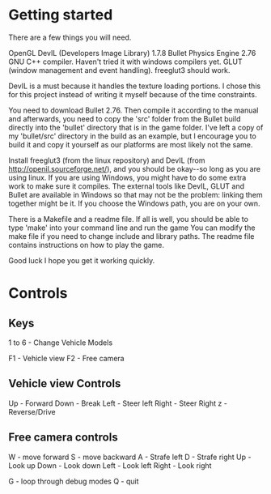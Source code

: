 # Getting started

There are a few things you will need.

OpenGL
DevIL (Developers Image Library) 1.7.8
Bullet Physics Engine 2.76
GNU C++ compiler. Haven't tried it with windows compilers yet.
GLUT (window management and event handling). freeglut3 should work.

DevIL is a must because it handles the texture loading portions. I chose this for this project instead of writing it myself because of the time constraints. 

You need to download Bullet 2.76. Then compile it according to the manual and afterwards, you need to copy the 'src' folder from the Bullet build directly into the 'bullet' directory that is in the game folder. I've left a copy of my 'bullet/src' directory in the build as an example, but I encourage you to build it and copy it yourself as our platforms are most likely not the same.

Install freeglut3 (from the linux repository) and DevIL (from http://openil.sourceforge.net/), and you should be okay--so long as you are using linux. If you are using Windows, you might have to do some extra work to make sure it compiles. The external tools like DevIL, GLUT and Bullet are available in Windows so that may not be the problem: linking them together might be it. If you choose the Windows path, you are on your own.

There is a Makefile and a readme file.
If all is well, you should be able to type 'make' into your command line and run the game
You can modify the make file if you need to change include and library paths.
The readme file contains instructions on how to play the game.

Good luck I hope you get it working quickly.

# Controls

## Keys
1 to 6 - Change Vehicle Models

F1 - Vehicle view
F2 - Free camera

## Vehicle view Controls
Up - Forward
Down - Break
Left - Steer left
Right - Steer Right
z - Reverse/Drive

## Free camera controls
W - move forward
S - move backward
A - Strafe left
D - Strafe right
Up - Look up
Down - Look down
Left - Look left
Right - Look right

G - loop through debug modes
Q - quit
